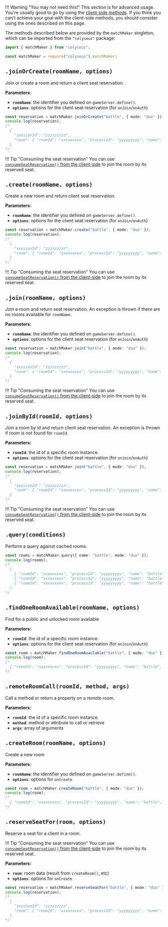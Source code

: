 !!! Warning "You may not need this!"
    This section is for advanced usage. You're usually good to go by using the [client-side methods](/client/client/#methods). If you think you can't achieve your goal with the client-side methods, you should consider using the ones described on this page.

The methods described below are provided by the `matchMaker` singleton, which can be imported from the `"colyseus"` package:

```typescript fct_label="TypeScript"
import { matchMaker } from "colyseus";
```

```javascript fct_label="JavaScript"
const matchMaker = require("colyseus").matchMaker;
```

## `.joinOrCreate(roomName, options)`

Join or create a room and return a client seat reservation.

**Parameters:**

- **`roomName`**: the identifier you defined on `gameServer.define()`.
- **`options`**: options for the client seat reservation (for `onJoin`/`onAuth`)

```typescript
const reservation = matchMaker.joinOrCreate("battle", { mode: "duo" });
console.log(reservation);
/*
  {
    "sessionId": "zzzzzzzzz",
    "room": { "roomId": "xxxxxxxxx", "processId": "yyyyyyyyy", "name": "battle", "locked": false }
  }
*/
```

!!! Tip "Consuming the seat reservation"
    You can use [`consumeSeatReservation()` from the client-side](/client/client/#consumeseatreservation-reservation) to join the room by its reserved seat.

## `.create(roomName, options)`
Create a new room and return client seat reservation.

**Parameters:**

- **`roomName`**: the identifier you defined on `gameServer.define()`.
- **`options`**: options for the client seat reservation (for `onJoin`/`onAuth`)

```typescript
const reservation = matchMaker.create("battle", { mode: "duo" });
console.log(reservation);
/*
  {
    "sessionId": "zzzzzzzzz",
    "room": { "roomId": "xxxxxxxxx", "processId": "yyyyyyyyy", "name": "battle", "locked": false }
  }
*/
```

!!! Tip "Consuming the seat reservation"
    You can use [`consumeSeatReservation()` from the client-side](/client/client/#consumeseatreservation-reservation) to join the room by its reserved seat.

## `.join(roomName, options)`
Join a room and return seat reservation. An exception is thrown if there are no rooms available for `roomName`.

**Parameters:**

- **`roomName`**: the identifier you defined on `gameServer.define()`.
- **`options`**: options for the client seat reservation (for `onJoin`/`onAuth`)

```typescript
const reservation = matchMaker.join("battle", { mode: "duo" });
console.log(reservation);
/*
  {
    "sessionId": "zzzzzzzzz",
    "room": { "roomId": "xxxxxxxxx", "processId": "yyyyyyyyy", "name": "battle", "locked": false }
  }
*/
```

!!! Tip "Consuming the seat reservation"
    You can use [`consumeSeatReservation()` from the client-side](/client/client/#consumeseatreservation-reservation) to join the room by its reserved seat.

## `.joinById(roomId, options)`
Join a room by id and return client seat reservation. An exception is thrown if room is not found for `roomId`.

**Parameters:**

- **`roomId`**: the id of a specific room instance.
- **`options`**: options for the client seat reservation (for `onJoin`/`onAuth`)

```typescript
const reservation = matchMaker.join("battle", { mode: "duo" });
console.log(reservation);
/*
  {
    "sessionId": "zzzzzzzzz",
    "room": { "roomId": "xxxxxxxxx", "processId": "yyyyyyyyy", "name": "battle", "locked": false }
  }
*/
```

!!! Tip "Consuming the seat reservation"
    You can use [`consumeSeatReservation()` from the client-side](/client/client/#consumeseatreservation-reservation) to join the room by its reserved seat.

## `.query(conditions)`
Perform a query against cached rooms.

```typescript
const rooms = matchMaker.query({ name: "battle", mode: "duo" });
console.log(rooms);
/*
  [
    { "roomId": "xxxxxxxxx", "processId": "yyyyyyyyy", "name": "battle", "locked": false },
    { "roomId": "xxxxxxxxx", "processId": "yyyyyyyyy", "name": "battle", "locked": false },
    { "roomId": "xxxxxxxxx", "processId": "yyyyyyyyy", "name": "battle", "locked": false }
  ]
*/
```

## `.findOneRoomAvailable(roomName, options)`
Find for a public and unlocked room available

**Parameters:**

- **`roomId`**: the id of a specific room instance.
- **`options`**: options for the client seat reservation (for `onJoin`/`onAuth`)

```typescript
const room = matchMaker.findOneRoomAvailable("battle", { mode: "duo" });
console.log(room);
/*
  { "roomId": "xxxxxxxxx", "processId": "yyyyyyyyy", "name": "battle", "locked": false }
*/
```

## `.remoteRoomCall(roomId, method, args)`
Call a method or return a property on a remote room.

**Parameters:**

- **`roomId`**: the id of a specific room instance.
- **`method`**: method or attribute to call or retrieve
- **`args`**: array of arguments

## `.createRoom(roomName, options)`
Create a new room

**Parameters:**

- **`roomName`**: the identifier you defined on `gameServer.define()`.
- **`options`**: options for `onCreate`

```typescript
const room = matchMaker.createRoom("battle", { mode: "duo" });
console.log(room);
/*
  { "roomId": "xxxxxxxxx", "processId": "yyyyyyyyy", "name": "battle", "locked": false }
*/
```

## `.reserveSeatFor(room, options)`
Reserve a seat for a client in a room.

!!! Tip "Consuming the seat reservation"
    You can use [`consumeSeatReservation()` from the client-side](/client/client/#consumeseatreservation-reservation) to join the room by its reserved seat.

**Parameters:**

- **`room`**: room data (result from `createRoom()`, etc)
- **`options`**: options for `onCreate`

```typescript
const reservation = matchMaker.reserveSeatFor("battle", { mode: "duo" });
console.log(reservation);
/*
  {
    "sessionId": "zzzzzzzzz",
    "room": { "roomId": "xxxxxxxxx", "processId": "yyyyyyyyy", "name": "battle", "locked": false }
  }
*/
```

